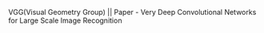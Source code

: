 VGG(Visual Geometry Group) || Paper - Very Deep Convolutional Networks for Large Scale Image Recognition